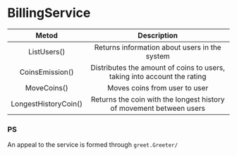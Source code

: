# BillingService
|Metod|Description|
| :----------: | :-------------------------------------------------------------------------: |
| ListUsers()  | Returns information about users in the system|
|CoinsEmission()| Distributes the amount of coins to users, taking into account the rating|
| MoveCoins()  | Moves coins from user to user |
| LongestHistoryCoin()  | Returns the coin with the longest history of movement between users|  

### PS  
An appeal to the service is formed through `greet.Greeter/`
